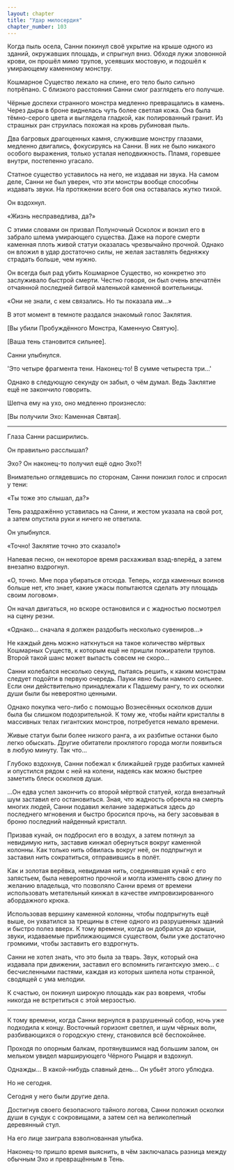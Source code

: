 ```yaml
---
layout: chapter
title: "Удар милосердия"
chapter_number: 103
---
```


Когда пыль осела, Санни покинул своё укрытие на крыше одного из зданий, окружавших площадь, и спрыгнул вниз. Обходя лужи зловонной крови, он прошёл мимо трупов, усеявших мостовую, и подошёл к умирающему каменному монстру.

Кошмарное Существо лежало на спине, его тело было сильно потрёпано. С близкого расстояния Санни смог разглядеть его получше.

Чёрные доспехи странного монстра медленно превращались в камень. Через дыры в броне виднелась чуть более светлая кожа. Она была тёмно-серого цвета и выглядела гладкой, как полированный гранит. Из страшных ран струилась похожая на кровь рубиновая пыль.

Два багровых драгоценных камня, служившие монстру глазами, медленно двигались, фокусируясь на Санни. В них не было никакого особого выражения, только усталая неподвижность. Пламя, горевшее внутри, постепенно угасало.

Статное существо уставилось на него, не издавая ни звука. На самом деле, Санни не был уверен, что эти монстры вообще способны издавать звуки. На протяжении всего боя она оставалась жутко тихой.

Он вздохнул.

«Жизнь несправедлива, да?»

С этими словами он призвал Полуночный Осколок и вонзил его в забрало шлема умирающего существа. Даже на пороге смерти каменная плоть живой статуи оказалась чрезвычайно прочной. Однако он вложил в удар достаточно силы, не желая заставлять бедняжку страдать больше, чем нужно.

Он всегда был рад убить Кошмарное Существо, но конкретно это заслуживало быстрой смерти. Честно говоря, он был очень впечатлён отчаянной последней битвой маленькой каменной воительницы.

«Они не знали, с кем связались. Но ты показала им...»

В этот момент в темноте раздался знакомый голос Заклятия.

[Вы убили Пробуждённого Монстра, Каменную Святую].

[Ваша тень становится сильнее].

Санни улыбнулся.

'Это четыре фрагмента тени. Наконец-то! В сумме четыреста три...'

Однако в следующую секунду он забыл, о чём думал. Ведь Заклятие ещё не закончило говорить.

Шепча ему на ухо, оно медленно произнесло:

[Вы получили Эхо: Каменная Святая].

***

Глаза Санни расширились.

Он правильно расслышал?

Эхо? Он наконец-то получил ещё одно Эхо?!

Внимательно оглядевшись по сторонам, Санни понизил голос и спросил у тени:

«Ты тоже это слышал, да?»

Тень раздражённо уставилась на Санни, и жестом указала на свой рот, а затем опустила руки и ничего не ответила.

Он улыбнулся.

«Точно! Заклятие точно это сказало!»

Напевая песню, он некоторое время расхаживал взад-вперёд, а затем внезапно вздрогнул.

«О, точно. Мне пора убираться отсюда. Теперь, когда каменных воинов больше нет, кто знает, какие ужасы попытаются сделать эту площадь своим логовом».

Он начал двигаться, но вскоре остановился и с жадностью посмотрел на сцену резни.

«Однако... сначала я должен раздобыть несколько сувениров...»

Не каждый день можно наткнуться на такое количество мёртвых Кошмарных Существ, к которым ещё не пришли пожиратели трупов. Второй такой шанс может выпасть совсем не скоро...

Санни колебался несколько секунд, пытаясь решить, к каким монстрам следует подойти в первую очередь. Пауки явно были намного сильнее. Если они действительно принадлежали к Падшему рангу, то их осколки души были бы невероятно ценными.

Однако покупка чего-либо с помощью Вознесённых осколков души была бы слишком подозрительной. К тому же, чтобы найти кристаллы в массивных телах гигантских монстров, потребуется немало времени.

Живые статуи были более низкого ранга, а их разбитые останки было легко обыскать. Другие обитатели проклятого города могли появиться в любую минуту. Так что...

Глубоко вздохнув, Санни побежал к ближайшей груде разбитых камней и опустился рядом с ней на колени, надеясь как можно быстрее заметить блеск осколков души.

...Он едва успел закончить со второй мёртвой статуей, когда внезапный шум заставил его остановиться. Зная, что жадность обрекла на смерть многих людей, Санни подавил желание задержаться здесь до последнего мгновения и быстро бросился прочь, на бегу засовывая в броню последний найденный кристалл.

Призвав кунай, он подбросил его в воздух, а затем потянул за невидимую нить, заставив кинжал обернуться вокруг каменной колонны. Как только нить обвилась вокруг неё, он подпрыгнул и заставил нить сократиться, отправившись в полёт.

Как и золотая верёвка, невидимая нить, соединявшая кунай с его запястьем, была невероятно прочной и могла изменять свою длину по желанию владельца, что позволяло Санни время от времени использовать метательный кинжал в качестве импровизированного абордажного крюка.

Использовав вершину каменной колонны, чтобы подпрыгнуть ещё выше, он ухватился за трещины в стене одного из разрушенных зданий и быстро полез вверх. К тому времени, когда он добрался до крыши, звуки, издаваемые приближающимся существом, были уже достаточно громкими, чтобы заставить его вздрогнуть.

Санни не хотел знать, что это была за тварь. Звук, который она издавала при движении, заставил его вспомнить гигантскую змею... с бесчисленными пастями, каждая из которых шипела ноты странной, сводящей с ума мелодии.

К счастью, он покинул широкую площадь как раз вовремя, чтобы никогда не встретиться с этой мерзостью.

***

К тому времени, когда Санни вернулся в разрушенный собор, ночь уже подходила к концу. Восточный горизонт светлел, и шум чёрных волн, разбивающихся о городскую стену, становился всё беспокойнее.

Проходя по опорным балкам, протянувшимся над большим залом, он мельком увидел марширующего Чёрного Рыцаря и вздохнул.

Однажды... В какой-нибудь славный день... Он убьёт этого ублюдка.

Но не сегодня.

Сегодня у него были другие дела.

Достигнув своего безопасного тайного логова, Санни положил осколки души в сундук с сокровищами, а затем сел на великолепный деревянный стул.

На его лице заиграла взволнованная улыбка.

Наконец-то пришло время выяснить, в чём заключалась разница между обычным Эхо и превращённым в Тень.